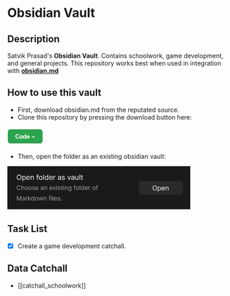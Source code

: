 # Obsidian Vault
## Description
Satvik Prasad's **Obsidian Vault**. Contains schoolwork, game development, and general projects. This repository works best when used in integration with **[obsidian.md](https://obsidian.md/)**
## How to use this vault
- First, download obsidian.md from the reputated source.
- Clone this repository by pressing the download button here:

![](./github_download.png)

- Then, open the folder as an existing obsidian vault:

![](./obsidian_vault.png)

## Task List
- [x] Create a game development catchall.
## Data Catchall
- [[catchall_schoolwork]]
